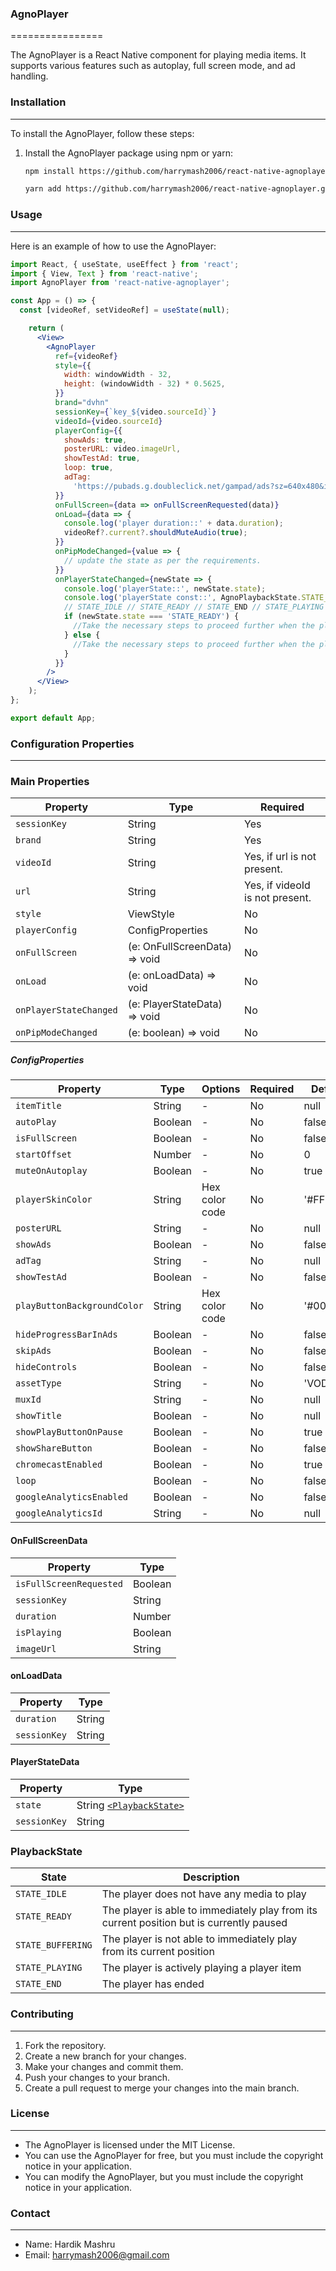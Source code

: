 ### AgnoPlayer
================

The AgnoPlayer is a React Native component for playing media items. It supports various features such as autoplay, full screen mode, and ad handling.

### Installation
----------------

To install the AgnoPlayer, follow these steps:

1.  Install the AgnoPlayer package using npm or yarn:
    ```bash
    npm install https://github.com/harrymash2006/react-native-agnoplayer.git
    ```

    ```bash
    yarn add https://github.com/harrymash2006/react-native-agnoplayer.git
    ```

### Usage
------------

Here is an example of how to use the AgnoPlayer:

```jsx
import React, { useState, useEffect } from 'react';
import { View, Text } from 'react-native';
import AgnoPlayer from 'react-native-agnoplayer';

const App = () => {
  const [videoRef, setVideoRef] = useState(null);

    return (
      <View>
        <AgnoPlayer
          ref={videoRef}
          style={{
            width: windowWidth - 32,
            height: (windowWidth - 32) * 0.5625,
          }}
          brand="dvhn"
          sessionKey={`key_${video.sourceId}`}
          videoId={video.sourceId}
          playerConfig={{
            showAds: true,
            posterURL: video.imageUrl,
            showTestAd: true,
            loop: true,
            adTag:
              'https://pubads.g.doubleclick.net/gampad/ads?sz=640x480&iu=/124319096/external/ad_rule_samples&ciu_szs=300x250&ad_rule=1&impl=s&gdfp_req=1&env=vp&output=vmap&unviewed_position_start=1&cust_params=deployment%3Ddevsite%26sample_ar%3Dpremidpost&cmsid=496&vid=short_onecue&correlator=',
          }}
          onFullScreen={data => onFullScreenRequested(data)}
          onLoad={data => {
            console.log('player duration::' + data.duration);
            videoRef?.current?.shouldMuteAudio(true);
          }}
          onPipModeChanged={value => {
            // update the state as per the requirements.
          }}
          onPlayerStateChanged={newState => {
            console.log('playerState::', newState.state);
            console.log('playerState const::', AgnoPlaybackState.STATE_READY);
            // STATE_IDLE // STATE_READY // STATE_END // STATE_PLAYING // STATE_READY
            if (newState.state === 'STATE_READY') {
              //Take the necessary steps to proceed further when the player is ready.
            } else {
              //Take the necessary steps to proceed further when the player is stopped.
            }
          }}
        />
      </View>
    );
};

export default App;
```

### Configuration Properties
---------------------------

### Main Properties

| Property               | Type                              | Required                       |
|------------------------|-----------------------------------|--------------------------------|
| `sessionKey`           | String                            | Yes                            |
| `brand`                | String                            | Yes                            |
| `videoId`              | String                            | Yes, if url is not present.    |
| `url`                  | String                            | Yes, if videoId is not present.|
| `style`                | ViewStyle                         | No                             |
| `playerConfig`         | ConfigProperties                  | No                             |
| `onFullScreen`         | (e: OnFullScreenData) => void     | No                             |
| `onLoad`               | (e: onLoadData) => void           | No                             |
| `onPlayerStateChanged` | (e: PlayerStateData) => void      | No                             |
| `onPipModeChanged`     | (e: boolean) => void              | No                             |

##### ConfigProperties

| Property                      | Type    | Options         | Required | Default             |
|-------------------------------|---------|-----------------|----------|---------------------|
| `itemTitle`                   | String  | -               | No       | null                |
| `autoPlay`                    | Boolean | -               | No       | false               |
| `isFullScreen`                | Boolean | -               | No       | false               |
| `startOffset`                 | Number  | -               | No       | 0                   |
| `muteOnAutoplay`              | Boolean | -               | No       | true                |
| `playerSkinColor`             | String  | Hex color code  | No       | '#FFFFFF'           |
| `posterURL`                   | String  | -               | No       | null                |
| `showAds`                     | Boolean | -               | No       | false               |
| `adTag`                       | String  | -               | No       | null                |
| `showTestAd`                  | Boolean | -               | No       | false               |
| `playButtonBackgroundColor`   | String  | Hex color code  | No       | '#0000FF'           |
| `hideProgressBarInAds`        | Boolean | -               | No       | false               |
| `skipAds`                     | Boolean | -               | No       | false               |
| `hideControls`                | Boolean | -               | No       | false               |
| `assetType`                   | String  | -               | No       | 'VOD'               |
| `muxId`                       | String  | -               | No       | null                |
| `showTitle`                   | Boolean | -               | No       | null                |
| `showPlayButtonOnPause`       | Boolean | -               | No       | true                |
| `showShareButton`             | Boolean | -               | No       | false               |
| `chromecastEnabled`           | Boolean | -               | No       | true                |
| `loop`                        | Boolean | -               | No       | false               |
| `googleAnalyticsEnabled`      | Boolean | -               | No       | false               |
| `googleAnalyticsId`           | String  | -               | No       | null                |

#### OnFullScreenData

| Property                | Type    |
|-------------------------|---------|
| `isFullScreenRequested` | Boolean |
| `sessionKey`            | String  |
| `duration`              | Number  |
| `isPlaying`             | Boolean |
| `imageUrl`              | String  |

#### onLoadData

| Property    | Type   |
|-------------|--------|
| `duration`  | String |
| `sessionKey`| String |

#### PlayerStateData

| Property    | Type                                                                                       |
|-------------|--------------------------------------------------------------------------------------------|
| `state`     | String [`<PlaybackState>`](https://github.com/harrymash2006/react-native-agnoplayer/tree/Create-ReadMe?tab=readme-ov-file#playbackstate) |
| `sessionKey`| String                                                                                     |

### PlaybackState

| State           | Description                                      |
|-----------------|--------------------------------------------------|
| `STATE_IDLE`    | The player does not have any media to play       |
| `STATE_READY`   | The player is able to immediately play from its current position but is currently paused |
| `STATE_BUFFERING`| The player is not able to immediately play from its current position |
| `STATE_PLAYING` | The player is actively playing a player item     |
| `STATE_END`     | The player has ended                             |

### Contributing
-------------------

1.  Fork the repository.
2.  Create a new branch for your changes.
3.  Make your changes and commit them.
4.  Push your changes to your branch.
5.  Create a pull request to merge your changes into the main branch.

### License
-------------

*   The AgnoPlayer is licensed under the MIT License.
*   You can use the AgnoPlayer for free, but you must include the copyright notice in your application.
*   You can modify the AgnoPlayer, but you must include the copyright notice in your application.

### Contact
-------------

*   Name: Hardik Mashru
*   Email: harrymash2006@gmail.com